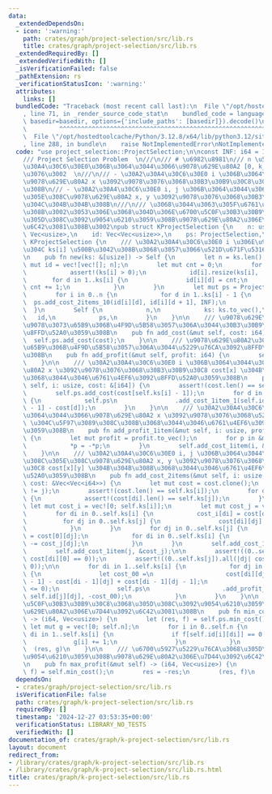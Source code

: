 ```yaml
---
data:
  _extendedDependsOn:
  - icon: ':warning:'
    path: crates/graph/project-selection/src/lib.rs
    title: crates/graph/project-selection/src/lib.rs
  _extendedRequiredBy: []
  _extendedVerifiedWith: []
  _isVerificationFailed: false
  _pathExtension: rs
  _verificationStatusIcon: ':warning:'
  attributes:
    links: []
  bundledCode: "Traceback (most recent call last):\n  File \"/opt/hostedtoolcache/Python/3.12.8/x64/lib/python3.12/site-packages/onlinejudge_verify/documentation/build.py\"\
    , line 71, in _render_source_code_stat\n    bundled_code = language.bundle(stat.path,\
    \ basedir=basedir, options={'include_paths': [basedir]}).decode()\n          \
    \         ^^^^^^^^^^^^^^^^^^^^^^^^^^^^^^^^^^^^^^^^^^^^^^^^^^^^^^^^^^^^^^^^^^^^^^^^^^^^^^^^^\n\
    \  File \"/opt/hostedtoolcache/Python/3.12.8/x64/lib/python3.12/site-packages/onlinejudge_verify/languages/rust.py\"\
    , line 288, in bundle\n    raise NotImplementedError\nNotImplementedError\n"
  code: "use project_selection::ProjectSelection;\n\nconst INF: i64 = 1 << 61;\n\n\
    /// Project Selection Problem  \n///\n/// # \u6982\u8981\n/// n \u500B\u306E\u30A2\
    \u30A4\u30C6\u30E0\u306B\u3064\u3044\u3066\u9078\u629E\u80A2 [0, k_i) \u3092\u9078\
    \u3076\u3002  \n///\n/// - \u30A2\u30A4\u30C6\u30E0 i \u306B\u3064\u3044\u3066\
    \u9078\u629E\u80A2 x \u3092\u9078\u3076\u3068\u30B3\u30B9\u30C8\u304C\u304B\u304B\
    \u308B\n/// - \u30A2\u30A4\u30C6\u30E0 i, j \u306B\u3064\u3044\u3066\u305D\u308C\
    \u305E\u308C\u9078\u629E\u80A2 x, y \u3092\u9078\u3076\u3068\u30B3\u30B9\u30C8\
    \u304C\u304B\u304B\u308B\n///\n/// \u3068\u3044\u3063\u305F\u6761\u4EF6\u304C\u3042\
    \u308B\u3002\u3053\u306E\u3068\u304D\u306E\u6700\u5C0F\u30B3\u30B9\u30C8\u3068\
    \u305D\u308C\u3092\u9054\u6210\u3059\u308B\u9078\u629E\u80A2\u306E\u7D44\u3092\
    \u6C42\u3081\u308B\u3002\npub struct KProjectSelection {\n    n: usize,\n    ks:\
    \ Vec<usize>,\n    id: Vec<Vec<usize>>,\n    ps: ProjectSelection,\n}\n\nimpl\
    \ KProjectSelection {\n    /// \u30A2\u30A4\u30C6\u30E0 i \u306E\u9078\u629E\u80A2\
    \u304C ks[i] \u500B\u3042\u308B\u3068\u3057\u3066\u521D\u671F\u5316\u3059\u308B\
    \n    pub fn new(ks: &[usize]) -> Self {\n        let n = ks.len();\n        let\
    \ mut id = vec![vec![]; n];\n        let mut cnt = 0;\n        for i in 0..n {\n\
    \            assert!(ks[i] > 0);\n            id[i].resize(ks[i], !0);\n     \
    \       for d in 1..ks[i] {\n                id[i][d] = cnt;\n               \
    \ cnt += 1;\n            }\n        }\n        let mut ps = ProjectSelection::new(cnt);\n\
    \        for i in 0..n {\n            for d in 1..ks[i] - 1 {\n              \
    \  ps.add_cost_2items_10(id[i][d], id[i][d + 1], INF);\n            }\n      \
    \  }\n        Self {\n            n,\n            ks: ks.to_vec(),\n         \
    \   id,\n            ps,\n        }\n    }\n\n    /// \u9078\u629E\u80A2\u306E\
    \u9078\u3073\u65B9\u306B\u4F9D\u5B58\u3057\u306A\u3044\u30B3\u30B9\u30C8\u3092\
    \u8FFD\u52A0\u3059\u308B\n    pub fn add_cost(&mut self, cost: i64) {\n      \
    \  self.ps.add_cost(cost);\n    }\n\n    /// \u9078\u629E\u80A2\u306E\u9078\u3073\
    \u65B9\u306B\u4F9D\u5B58\u3057\u306A\u3044\u5229\u76CA\u3092\u8FFD\u52A0\u3059\
    \u308B\n    pub fn add_profit(&mut self, profit: i64) {\n        self.ps.add_profit(profit);\n\
    \    }\n\n    /// \u30A2\u30A4\u30C6\u30E0 i \u306B\u3064\u3044\u3066\u9078\u629E\
    \u80A2 x \u3092\u9078\u3076\u3068\u30B3\u30B9\u30C8 cost[x] \u304B\u304B\u308B\
    \u3068\u3044\u3046\u6761\u4EF6\u3092\u8FFD\u52A0\u3059\u308B\n    pub fn add_cost_1item(&mut\
    \ self, i: usize, cost: &[i64]) {\n        assert!(cost.len() == self.ks[i]);\n\
    \        self.ps.add_cost(cost[self.ks[i] - 1]);\n        for d in 1..self.ks[i]\
    \ {\n            self.ps\n                .add_cost_1item_1(self.id[i][d], cost[d\
    \ - 1] - cost[d]);\n        }\n    }\n\n    /// \u30A2\u30A4\u30C6\u30E0 i \u306B\
    \u3064\u3044\u3066\u9078\u629E\u80A2 x \u3092\u9078\u3076\u3068\u5229\u76CA profit[x]\
    \ \u304C\u5F97\u3089\u308C\u308B\u3068\u3044\u3046\u6761\u4EF6\u3092\u8FFD\u52A0\
    \u3059\u308B\n    pub fn add_profit_1item(&mut self, i: usize, profit: &[i64])\
    \ {\n        let mut profit = profit.to_vec();\n        for p in &mut profit {\n\
    \            *p = -*p;\n        }\n        self.add_cost_1item(i, &profit);\n\
    \    }\n\n    /// \u30A2\u30A4\u30C6\u30E0 i, j \u306B\u3064\u3044\u3066\u305D\
    \u308C\u305E\u308C\u9078\u629E\u80A2 x, y \u3092\u9078\u3076\u3068\u30B3\u30B9\
    \u30C8 cost[x][y] \u304B\u304B\u308B\u3068\u3044\u3046\u6761\u4EF6\u3092\u8FFD\
    \u52A0\u3059\u308B\n    pub fn add_cost_2items(&mut self, i: usize, j: usize,\
    \ cost: &Vec<Vec<i64>>) {\n        let mut cost = cost.clone();\n        assert!(i\
    \ != j);\n        assert!(cost.len() == self.ks[i]);\n        for di in 0..self.ks[i]\
    \ {\n            assert!(cost[di].len() == self.ks[j]);\n        }\n\n       \
    \ let mut cost_i = vec![0; self.ks[i]];\n        let mut cost_j = vec![0; self.ks[j]];\n\
    \        for di in 0..self.ks[i] {\n            cost_i[di] = cost[di][0];\n  \
    \          for dj in 0..self.ks[j] {\n                cost[di][dj] -= cost_i[di];\n\
    \            }\n        }\n        for dj in 0..self.ks[j] {\n            cost_j[dj]\
    \ = cost[0][dj];\n            for di in 0..self.ks[i] {\n                cost[di][dj]\
    \ -= cost_j[dj];\n            }\n        }\n        self.add_cost_1item(i, &cost_i);\n\
    \        self.add_cost_1item(j, &cost_j);\n\n        assert!((0..self.ks[i]).all(|di|\
    \ cost[di][0] == 0));\n        assert!((0..self.ks[j]).all(|dj| cost[0][dj] ==\
    \ 0));\n\n        for di in 1..self.ks[i] {\n            for dj in 1..self.ks[j]\
    \ {\n                let cost_00 =\n                    cost[di][dj] - cost[di][dj\
    \ - 1] - cost[di - 1][dj] + cost[di - 1][dj - 1];\n                assert!(cost_00\
    \ <= 0);\n                self.ps\n                    .add_profit_2items_00(self.id[i][di],\
    \ self.id[j][dj], -cost_00);\n            }\n        }\n    }\n\n    /// \u6700\
    \u5C0F\u30B3\u30B9\u30C8\u3068\u305D\u308C\u3092\u9054\u6210\u3059\u308B\u9078\
    \u629E\u80A2\u306E\u7D44\u3092\u6C42\u3081\u308B\n    pub fn min_cost(&mut self)\
    \ -> (i64, Vec<usize>) {\n        let (res, f) = self.ps.min_cost();\n       \
    \ let mut g = vec![0; self.n];\n        for i in 0..self.n {\n            for\
    \ di in 1..self.ks[i] {\n                if f[self.id[i][di]] == 0 {\n       \
    \             g[i] += 1;\n                }\n            }\n        }\n      \
    \  (res, g)\n    }\n\n    /// \u6700\u5927\u5229\u76CA\u3068\u305D\u308C\u3092\
    \u9054\u6210\u3059\u308B\u9078\u629E\u80A2\u306E\u7D44\u3092\u6C42\u3081\u308B\
    \n    pub fn max_profit(&mut self) -> (i64, Vec<usize>) {\n        let (mut res,\
    \ f) = self.min_cost();\n        res = -res;\n        (res, f)\n    }\n}\n"
  dependsOn:
  - crates/graph/project-selection/src/lib.rs
  isVerificationFile: false
  path: crates/graph/k-project-selection/src/lib.rs
  requiredBy: []
  timestamp: '2024-12-27 03:53:35+00:00'
  verificationStatus: LIBRARY_NO_TESTS
  verifiedWith: []
documentation_of: crates/graph/k-project-selection/src/lib.rs
layout: document
redirect_from:
- /library/crates/graph/k-project-selection/src/lib.rs
- /library/crates/graph/k-project-selection/src/lib.rs.html
title: crates/graph/k-project-selection/src/lib.rs
---
```

